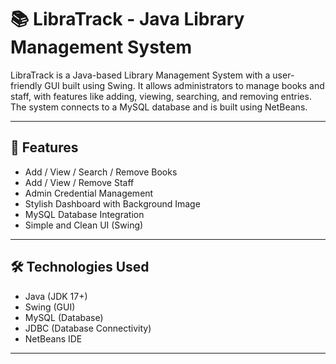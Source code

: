 # 📚 LibraTrack - Java Library Management System

LibraTrack is a Java-based Library Management System with a user-friendly GUI built using Swing. It allows administrators to manage books and staff, with features like adding, viewing, searching, and removing entries. The system connects to a MySQL database and is built using NetBeans.

---

## 🚀 Features

- Add / View / Search / Remove Books
- Add / View / Remove Staff
- Admin Credential Management
- Stylish Dashboard with Background Image
- MySQL Database Integration
- Simple and Clean UI (Swing)

---

## 🛠️ Technologies Used

- Java (JDK 17+)
- Swing (GUI)
- MySQL (Database)
- JDBC (Database Connectivity)
- NetBeans IDE

---



   
